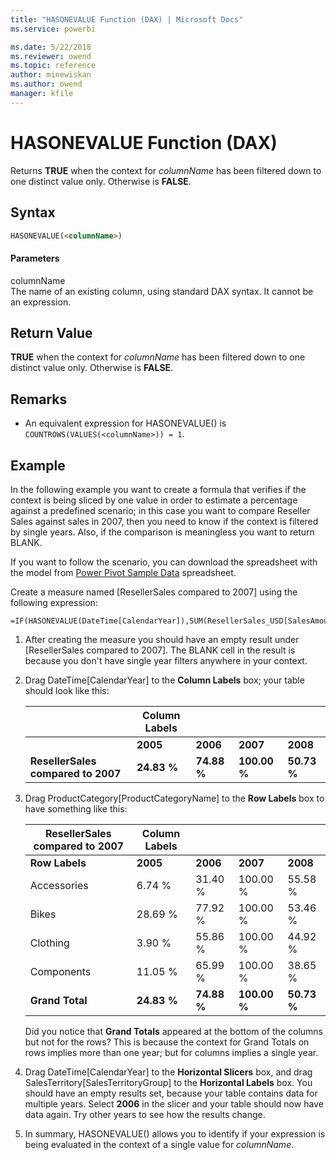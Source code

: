 ```yaml
---
title: "HASONEVALUE Function (DAX) | Microsoft Docs"
ms.service: powerbi 

ms.date: 5/22/2018
ms.reviewer: owend
ms.topic: reference
author: minewiskan
ms.author: owend
manager: kfile
---
```

# HASONEVALUE Function (DAX)
Returns **TRUE** when the context for *columnName* has been filtered down to one distinct value only. Otherwise is **FALSE**.  
  
## Syntax  
  
```html  
HASONEVALUE(<columnName>)  
```
  
#### Parameters  
columnName  
The name of an existing column, using standard DAX syntax. It cannot be an expression.  
  
## Return Value  
**TRUE** when the context for *columnName* has been filtered down to one distinct value only. Otherwise is **FALSE**.  
  
## Remarks  
  
-   An equivalent expression for HASONEVALUE() is `COUNTROWS(VALUES(<columnName>)) = 1`.  
  
## Example  
In the following example you want to create a formula that verifies if the context is being sliced by one value in order to estimate a percentage against a predefined scenario; in this case you want to compare Reseller Sales against sales in 2007, then you need to know if the context is filtered by single years. Also, if the comparison is meaningless you want to return BLANK.  
  
If you want to follow the scenario, you can download the spreadsheet with the model from [Power Pivot Sample Data](http://powerpivotsampledata.codeplex.com/releases/view/35434) spreadsheet.  
  
Create a measure named [ResellerSales compared to 2007] using the following expression:  
  
```dax
=IF(HASONEVALUE(DateTime[CalendarYear]),SUM(ResellerSales_USD[SalesAmount_USD])/CALCULATE(SUM(ResellerSales_USD[SalesAmount_USD]),DateTime[CalendarYear]=2007),BLANK())  
```
  
1.  After creating the measure you should have an empty result under [ResellerSales compared to 2007]. The BLANK cell in the result is because you don't have single year filters anywhere in your context.  
  
2.  Drag DateTime[CalendarYear] to the **Column Labels** box; your table should look like this:  
  
    ||**Column Labels**||||  
    |-|-|-|-|-|  
    ||**2005**|**2006**|**2007**|**2008**|  
    |**ResellerSales compared to 2007**|**24.83 %**|**74.88 %**|**100.00 %**|**50.73 %**|  
  
3.  Drag ProductCategory[ProductCategoryName] to the **Row Labels** box to have something like this:  
  
    |**ResellerSales compared to 2007**|**Column Labels**||||  
    |-|-|-|-|-|  
    |**Row Labels**|**2005**|**2006**|**2007**|**2008**|  
    |Accessories|6.74 %|31.40 %|100.00 %|55.58 %|  
    |Bikes|28.69 %|77.92 %|100.00 %|53.46 %|  
    |Clothing|3.90 %|55.86 %|100.00 %|44.92 %|  
    |Components|11.05 %|65.99 %|100.00 %|38.65 %|  
    |**Grand Total**|**24.83 %**|**74.88 %**|**100.00 %**|**50.73 %**|  
  
    Did you notice that **Grand Totals** appeared at the bottom of the columns but not for the rows? This is because the context for Grand Totals on rows implies more than one year; but for columns implies a single year.  
  
4.  Drag DateTime[CalendarYear] to the **Horizontal Slicers** box, and drag SalesTerritory[SalesTerritoryGroup] to the **Horizontal Labels** box. You should have an empty results set, because your table contains data for multiple years. Select **2006** in the slicer and your table should now have data again. Try other years to see how the results change.  
  
5.  In summary, HASONEVALUE() allows you to identify if your expression is being evaluated in the context of a single value for *columnName*.  
  
